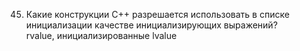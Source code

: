 45. Какие конструкции С++ разрешается использовать в списке инициализации качестве инициализирующих выражений?  
rvalue, инициализированные lvalue
